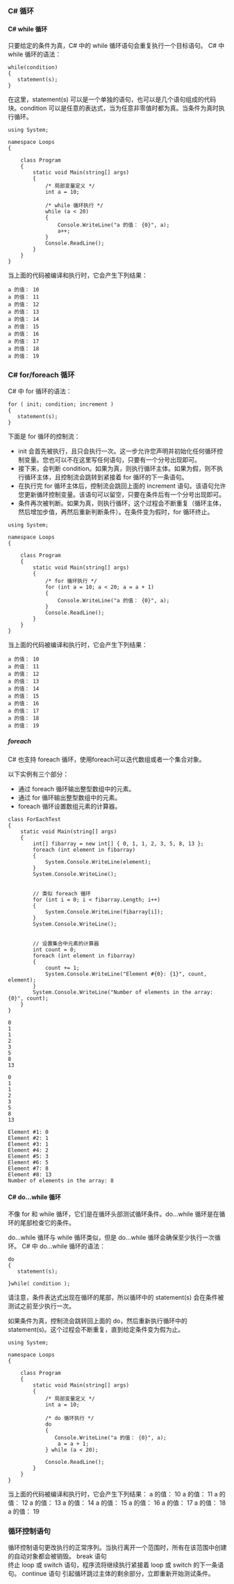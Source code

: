 ### C# 循环
#### C# while 循环
只要给定的条件为真，C# 中的 while 循环语句会重复执行一个目标语句。
C# 中 while 循环的语法：
```
while(condition)
{
   statement(s);
}
```
在这里，statement(s) 可以是一个单独的语句，也可以是几个语句组成的代码块。condition 可以是任意的表达式，当为任意非零值时都为真。当条件为真时执行循环。
```
using System;

namespace Loops
{
   
    class Program
    {
        static void Main(string[] args)
        {
            /* 局部变量定义 */
            int a = 10;

            /* while 循环执行 */
            while (a < 20)
            {
                Console.WriteLine("a 的值： {0}", a);
                a++;
            }
            Console.ReadLine();
        }
    }
}
```
当上面的代码被编译和执行时，它会产生下列结果：
```
a 的值： 10
a 的值： 11
a 的值： 12
a 的值： 13
a 的值： 14
a 的值： 15
a 的值： 16
a 的值： 17
a 的值： 18
a 的值： 19
```
### C# for/foreach 循环
C# 中 for 循环的语法：
```
for ( init; condition; increment )
{
   statement(s);
}
```
下面是 for 循环的控制流：

 - init 会首先被执行，且只会执行一次。这一步允许您声明并初始化任何循环控制变量。您也可以不在这里写任何语句，只要有一个分号出现即可。
 - 接下来，会判断 condition。如果为真，则执行循环主体。如果为假，则不执行循环主体，且控制流会跳转到紧接着 for
   循环的下一条语句。
 - 在执行完 for 循环主体后，控制流会跳回上面的 increment
   语句。该语句允许您更新循环控制变量。该语句可以留空，只要在条件后有一个分号出现即可。
 - 条件再次被判断。如果为真，则执行循环，这个过程会不断重复（循环主体，然后增加步值，再然后重新判断条件）。在条件变为假时，for 循环终止。
```
using System;

namespace Loops
{
   
    class Program
    {
        static void Main(string[] args)
        {
            /* for 循环执行 */
            for (int a = 10; a < 20; a = a + 1)
            {
                Console.WriteLine("a 的值： {0}", a);
            }
            Console.ReadLine();
        }
    }
}
```
当上面的代码被编译和执行时，它会产生下列结果：
```
a 的值： 10
a 的值： 11
a 的值： 12
a 的值： 13
a 的值： 14
a 的值： 15
a 的值： 16
a 的值： 17
a 的值： 18
a 的值： 19
```
##### foreach
C# 也支持 foreach 循环，使用foreach可以迭代数组或者一个集合对象。

以下实例有三个部分：

 - 通过 foreach 循环输出整型数组中的元素。
 - 通过 for 循环输出整型数组中的元素。
 - foreach 循环设置数组元素的计算器。
```
class ForEachTest
{
    static void Main(string[] args)
    {
        int[] fibarray = new int[] { 0, 1, 1, 2, 3, 5, 8, 13 };
        foreach (int element in fibarray)
        {
            System.Console.WriteLine(element);
        }
        System.Console.WriteLine();


        // 类似 foreach 循环
        for (int i = 0; i < fibarray.Length; i++)
        {
            System.Console.WriteLine(fibarray[i]);
        }
        System.Console.WriteLine();


        // 设置集合中元素的计算器
        int count = 0;
        foreach (int element in fibarray)
        {
            count += 1;
            System.Console.WriteLine("Element #{0}: {1}", count, element);
        }
        System.Console.WriteLine("Number of elements in the array: {0}", count);
    }
}
```
```
0
1
1
2
3
5
8
13

0
1
1
2
3
5
8
13

Element #1: 0
Element #2: 1
Element #3: 1
Element #4: 2
Element #5: 3
Element #6: 5
Element #7: 8
Element #8: 13
Number of elements in the array: 8
```
#### C# do...while 循环
不像 for 和 while 循环，它们是在循环头部测试循环条件。do...while 循环是在循环的尾部检查它的条件。

do...while 循环与 while 循环类似，但是 do...while 循环会确保至少执行一次循环。
C# 中 do...while 循环的语法：
```
do
{
   statement(s);

}while( condition );
```
请注意，条件表达式出现在循环的尾部，所以循环中的 statement(s) 会在条件被测试之前至少执行一次。

如果条件为真，控制流会跳转回上面的 do，然后重新执行循环中的 statement(s)。这个过程会不断重复，直到给定条件变为假为止。
```
using System;

namespace Loops
{
   
    class Program
    {
        static void Main(string[] args)
        {
            /* 局部变量定义 */
            int a = 10;

            /* do 循环执行 */
            do
            {
               Console.WriteLine("a 的值： {0}", a);
                a = a + 1;
            } while (a < 20);

            Console.ReadLine();
        }
    }
}
```
当上面的代码被编译和执行时，它会产生下列结果：
a 的值： 10
a 的值： 11
a 的值： 12
a 的值： 13
a 的值： 14
a 的值： 15
a 的值： 16
a 的值： 17
a 的值： 18
a 的值： 19
### 循环控制语句
循环控制语句更改执行的正常序列。当执行离开一个范围时，所有在该范围中创建的自动对象都会被销毁。
break 语句	
终止 loop 或 switch 语句，程序流将继续执行紧接着 loop 或 switch 的下一条语句。
continue 语句
引起循环跳过主体的剩余部分，立即重新开始测试条件。